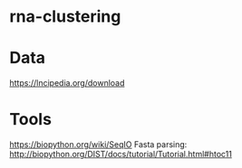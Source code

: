 # rna-clustering
# Data
https://lncipedia.org/download

# Tools
https://biopython.org/wiki/SeqIO
Fasta parsing: http://biopython.org/DIST/docs/tutorial/Tutorial.html#htoc11
